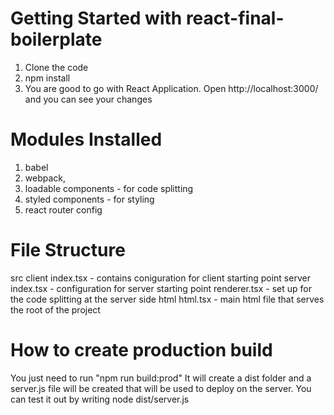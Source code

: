 # Getting Started with react-final-boilerplate

1. Clone the code
2. npm install
3. You are good to go with React Application. Open http://localhost:3000/ and you can see your changes 

# Modules Installed

1. babel
2. webpack,
3. loadable components - for code splitting
4. styled components - for styling
5. react router config

# File Structure
src
  client
    index.tsx - contains coniguration for client starting point
  server
    index.tsx - configuration for server starting point
    renderer.tsx - set up for the code splitting at the server side
    html
      html.tsx - main html file that serves the root of the project

# How to create production build

You just need to run "npm run build:prod" 
It will create a dist folder and a server.js file will be created that will be used to deploy on the server.
You can test it out by writing node dist/server.js
